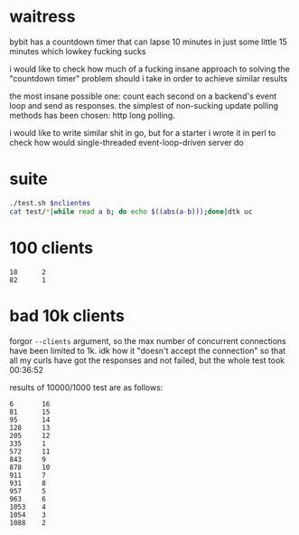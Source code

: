 # waitress

bybit has a countdown timer that can lapse 10 minutes
in just some little 15 minutes which lowkey fucking sucks

i would like to check how much of a fucking insane approach to
solving the "countdown timer" problem should i take in order to
achieve similar results

the most insane possible one: count each second on a backend's event loop
and send as responses. the simplest of non-sucking update polling methods
has been chosen: http long polling.

i would like to write similar shit in go, but for a starter
i wrote it in perl to check how would single-threaded event-loop-driven
server do

# suite

```sh
./test.sh $nclientes
cat test/*|while read a b; do echo $((abs(a-b)));done|dtk uc
```

# 100 clients

```text
18      2
82      1
```

# bad 10k clients

forgor `--clients` argument, so the max number of concurrent connections
have been limited to 1k. idk how it "doesn't accept the connection" so that
all my curls have got the responses and not failed, but the whole test
took 00:36:52

results of 10000/1000 test are as follows:
```text
6       16
81      15
95      14
128     13
205     12
335     1
572     11
843     9
878     10
911     7
931     8
957     5
963     6
1053    4
1054    3
1088    2
```

